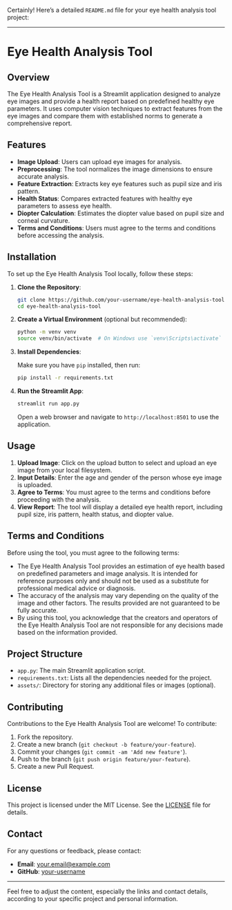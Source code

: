 Certainly! Here’s a detailed `README.md` file for your eye health analysis tool project:

---

# Eye Health Analysis Tool

## Overview

The Eye Health Analysis Tool is a Streamlit application designed to analyze eye images and provide a health report based on predefined healthy eye parameters. It uses computer vision techniques to extract features from the eye images and compare them with established norms to generate a comprehensive report.

## Features

- **Image Upload**: Users can upload eye images for analysis.
- **Preprocessing**: The tool normalizes the image dimensions to ensure accurate analysis.
- **Feature Extraction**: Extracts key eye features such as pupil size and iris pattern.
- **Health Status**: Compares extracted features with healthy eye parameters to assess eye health.
- **Diopter Calculation**: Estimates the diopter value based on pupil size and corneal curvature.
- **Terms and Conditions**: Users must agree to the terms and conditions before accessing the analysis.

## Installation

To set up the Eye Health Analysis Tool locally, follow these steps:

1. **Clone the Repository**:

   ```bash
   git clone https://github.com/your-username/eye-health-analysis-tool.git
   cd eye-health-analysis-tool
   ```

2. **Create a Virtual Environment** (optional but recommended):

   ```bash
   python -m venv venv
   source venv/bin/activate  # On Windows use `venv\Scripts\activate`
   ```

3. **Install Dependencies**:

   Make sure you have `pip` installed, then run:

   ```bash
   pip install -r requirements.txt
   ```

4. **Run the Streamlit App**:

   ```bash
   streamlit run app.py
   ```

   Open a web browser and navigate to `http://localhost:8501` to use the application.

## Usage

1. **Upload Image**: Click on the upload button to select and upload an eye image from your local filesystem.
2. **Input Details**: Enter the age and gender of the person whose eye image is uploaded.
3. **Agree to Terms**: You must agree to the terms and conditions before proceeding with the analysis.
4. **View Report**: The tool will display a detailed eye health report, including pupil size, iris pattern, health status, and diopter value.

## Terms and Conditions

Before using the tool, you must agree to the following terms:

- The Eye Health Analysis Tool provides an estimation of eye health based on predefined parameters and image analysis. It is intended for reference purposes only and should not be used as a substitute for professional medical advice or diagnosis.
- The accuracy of the analysis may vary depending on the quality of the image and other factors. The results provided are not guaranteed to be fully accurate.
- By using this tool, you acknowledge that the creators and operators of the Eye Health Analysis Tool are not responsible for any decisions made based on the information provided.

## Project Structure

- `app.py`: The main Streamlit application script.
- `requirements.txt`: Lists all the dependencies needed for the project.
- `assets/`: Directory for storing any additional files or images (optional).

## Contributing

Contributions to the Eye Health Analysis Tool are welcome! To contribute:

1. Fork the repository.
2. Create a new branch (`git checkout -b feature/your-feature`).
3. Commit your changes (`git commit -am 'Add new feature'`).
4. Push to the branch (`git push origin feature/your-feature`).
5. Create a new Pull Request.

## License

This project is licensed under the MIT License. See the [LICENSE](LICENSE) file for details.

## Contact

For any questions or feedback, please contact:

- **Email**: your.email@example.com
- **GitHub**: [your-username](https://github.com/your-username)

---

Feel free to adjust the content, especially the links and contact details, according to your specific project and personal information.
